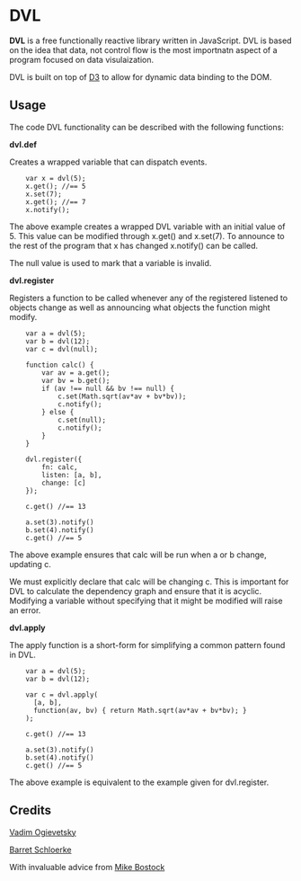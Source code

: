 # DVL

**DVL** is a free functionally reactive library written in JavaScript. DVL is based on the idea that data, not control flow is the most importnatn aspect of a program focused on data visulaization.

DVL is built on top of [D3](http://mbostock.github.com/d3/) to allow for dynamic data binding to the DOM.

## Usage

The code DVL functionality can be described with the following functions:

**dvl.def**

Creates a wrapped variable that can dispatch events.

		var x = dvl(5);
		x.get(); //== 5
		x.set(7);
		x.get(); //== 7
		x.notify();

The above example creates a wrapped DVL variable with an initial value of 5. This value can be modified through x.get() and x.set(7). To announce to the rest of the program that x has changed x.notify() can be called.

The null value is used to mark that a variable is invalid.

**dvl.register**

Registers a function to be called whenever any of the registered listened to objects change as well as announcing what objects the function might modify.

		var a = dvl(5);
		var b = dvl(12);
		var c = dvl(null);

		function calc() {
			var av = a.get();
			var bv = b.get();
			if (av !== null && bv !== null) {
				c.set(Math.sqrt(av*av + bv*bv));
				c.notify();
			} else {
				c.set(null);
				c.notify();
			}
		}

		dvl.register({
			fn: calc,
			listen: [a, b],
			change: [c]
		});

		c.get() //== 13

		a.set(3).notify()
		b.set(4).notify()
		c.get() //== 5

The above example ensures that calc will be run when a or b change, updating c.

We must explicitly declare that calc will be changing c. This is important for DVL to calculate the dependency graph and ensure that it is acyclic. Modifying a variable without specifying that it might be modified will raise an error.

**dvl.apply**

The apply function is a short-form for simplifying a common pattern found in DVL.

		var a = dvl(5);
		var b = dvl(12);

		var c = dvl.apply(
		  [a, b],
		  function(av, bv) { return Math.sqrt(av*av + bv*bv); }
		);

		c.get() //== 13

		a.set(3).notify()
		b.set(4).notify()
		c.get() //== 5

The above example is equivalent to the example given for dvl.register.

## Credits

[Vadim Ogievetsky](http://vadim.ogievetsky.com)

[Barret Schloerke](http://github.com/schloerke)

With invaluable advice from [Mike Bostock](http://bost.ocks.org/mike/)












